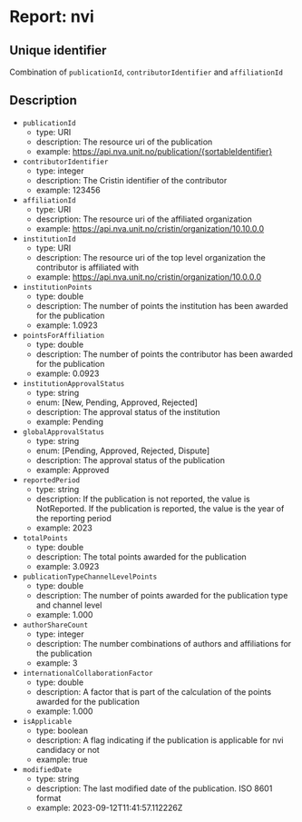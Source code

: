 # Report: nvi

## Unique identifier
Combination of `publicationId`, `contributorIdentifier` and `affiliationId`

## Description

- `publicationId`
  - type: URI
  - description: The resource uri of the publication
  - example: <https://api.nva.unit.no/publication/{sortableIdentifier}>
- `contributorIdentifier`
  - type: integer
  - description: The Cristin identifier of the contributor
  - example: 123456
- `affiliationId`
  - type: URI
  - description: The resource uri of the affiliated organization
  - example: <https://api.nva.unit.no/cristin/organization/10.10.0.0>
- `institutionId`
  - type: URI
  - description: The resource uri of the top level organization the contributor
  is affiliated with
  - example: <https://api.nva.unit.no/cristin/organization/10.0.0.0>
- `institutionPoints`
  - type: double
  - description: The number of points the institution has been awarded for the publication
  - example: 1.0923
- `pointsForAffiliation`
  - type: double
  - description: The number of points the contributor has been awarded for the publication
  - example: 0.0923
- `institutionApprovalStatus`
  - type: string
  - enum: [New, Pending, Approved, Rejected]
  - description: The approval status of the institution
  - example: Pending
- `globalApprovalStatus`
  - type: string
  - enum: [Pending, Approved, Rejected, Dispute]
  - description: The approval status of the publication
  - example: Approved
- `reportedPeriod`
  - type: string
  - description: If the publication is not reported, the value is NotReported.
  If the publication is reported, the value is the year of the reporting period
  - example: 2023
- `totalPoints`
  - type: double
  - description: The total points awarded for the publication
  - example: 3.0923
- `publicationTypeChannelLevelPoints`
  - type: double
  - description: The number of points awarded for the publication type and
  channel level
  - example: 1.000
- `authorShareCount`
  - type: integer
  - description: The number combinations of authors and affiliations for the
  publication
  - example: 3
- `internationalCollaborationFactor`
  - type: double
  - description: A factor that is part of the calculation of the points awarded
  for the publication
  - example: 1.000
- `isApplicable`
  - type: boolean
  - description: A flag indicating if the publication is applicable for nvi
  candidacy or not
  - example: true
- `modifiedDate`
  - type: string
  - description: The last modified date of the publication. ISO 8601 format
  - example: 2023-09-12T11:41:57.112226Z
